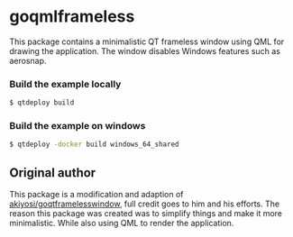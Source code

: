 
# goqmlframeless

This package contains a minimalistic QT frameless window using QML for drawing the application. The window disables Windows features such as aerosnap.

### Build the example locally
```sh
$ qtdeploy build
```

### Build the example on windows
```sh
$ qtdeploy -docker build windows_64_shared
```

## Original author
This package is a modification and adaption of [akiyosi/goqtframelesswindow](https://github.com/akiyosi/goqtframelesswindow), full credit goes to him and his efforts. The reason this package was created was to simplify things and make it more minimalistic. While also using QML to render the application.
